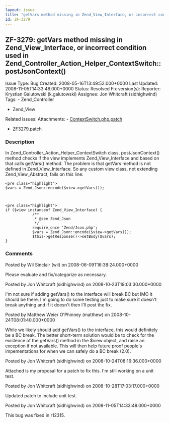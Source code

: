 ```yaml
---
layout: issue
title: "getVars method missing in Zend_View_Interface, or incorrect condition used in Zend_Controller_Action_Helper_ContextSwitch::postJsonContext()"
id: ZF-3279
---
```


ZF-3279: getVars method missing in Zend\_View\_Interface, or incorrect condition used in Zend\_Controller\_Action\_Helper\_ContextSwitch::postJsonContext()
-----------------------------------------------------------------------------------------------------------------------------------------------------------

 Issue Type: Bug Created: 2008-05-16T13:49:52.000+0000 Last Updated: 2008-11-05T14:33:48.000+0000 Status: Resolved Fix version(s): 
 Reporter:  Krystian Galutowski (k.galutowski)  Assignee:  Jon Whitcraft (sidhighwind)  Tags: - Zend\_Controller
- Zend\_View
 
 Related issues: 
 Attachments: - [ContextSwitch.php.patch](/issues/secure/attachment/11611/ContextSwitch.php.patch)
- [ZF3279.patch](/issues/secure/attachment/11613/ZF3279.patch)
 
### Description

In Zend\_Controller\_Action\_Helper\_ContextSwitch class, postJsonContext() method checks if the view implements Zend\_View\_Interface and based on that calls getVars() method. The problem is that getVars method is not defined in Zend\_View\_Interface. So any custom view class, not extending Zend\_View\_Abstract, fails on this line:

 
    <pre class="highlight">
    $vars = Zend_Json::encode($view->getVars());


 
    <pre class="highlight">
    if ($view instanceof Zend_View_Interface) {
                /**
                 * @see Zend_Json
                 */
                require_once 'Zend/Json.php';
                $vars = Zend_Json::encode($view->getVars());
                $this->getResponse()->setBody($vars);
    }


 

 

### Comments

Posted by Wil Sinclair (wil) on 2008-06-09T16:38:24.000+0000

Please evaluate and fix/categorize as necessary.

 

 

Posted by Jon Whitcraft (sidhighwind) on 2008-10-23T19:03:30.000+0000

I'm not sure if adding getVars() to the interface will break BC but IMO it should be there. I'm going to do some testing just to make sure it doesn't break anything and if it doesn't then I'll post the fix.

 

 

Posted by Matthew Weier O'Phinney (matthew) on 2008-10-24T08:01:40.000+0000

While we likely should add getVars() to the interface, this would definitely be a BC break. The better short-term solution would be to check for the existence of the getVars() method in the $view object, and raise an exception if not available. This will then help future proof people's impementations for when we can safely do a BC break (2.0).

 

 

Posted by Jon Whitcraft (sidhighwind) on 2008-10-24T08:16:36.000+0000

Attached is my proposal for a patch to fix this. I'm still working on a unit test.

 

 

Posted by Jon Whitcraft (sidhighwind) on 2008-10-28T17:03:17.000+0000

Updated patch to include unit test.

 

 

Posted by Jon Whitcraft (sidhighwind) on 2008-11-05T14:33:48.000+0000

This bug was fixed in r12315.

 

 